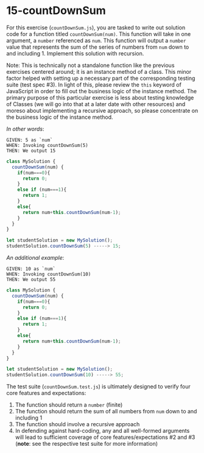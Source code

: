 # 15-countDownSum

For this exercise (`countDownSum.js`), you are tasked to write out solution code for a function titled `countDownSum(num)`. This function will take in one argument, a `number` referenced as `num`. This function will output a `number` value that represents the sum of the series of numbers from `num` down to and including 1. Implement this solution with recursion. 

Note: This is technically not a standalone function like the previous exercises centered around; it is an instance method of a class. This minor factor helped with setting up a necessary part of the corresponding testing suite (test spec #3). In light of this, please review the `this` keyword of JavaScript in order to fill out the business logic of the instance method. The primary purpose of this particular exercise is less about testing knowledge of Classes (we will go into that at a later date with other resources) and moreso about implementing a recursive approach, so please concentrate on the business logic of the instance method.

_In other words_:

```
GIVEN: 5 as `num`
WHEN: Invoking countDownSum(5)
THEN: We output 15
```

```js
class MySolution {
  countDownSum(num) {
    if(num===0){
      return 0;
    }
    else if (num===1){
      return 1;
    }
    else{
      return num+this.countDownSum(num-1);
    }
  }
}

let studentSolution = new MySolution();
studentSolution.countDownSum(5) -----> 15;
```

_An additional example_:

```
GIVEN: 10 as `num`
WHEN: Invoking countDownSum(10)
THEN: We output 55
```

```js
class MySolution {
  countDownSum(num) {
    if(num===0){
      return 0;
    }
    else if (num===1){
      return 1;
    }
    else{
      return num+this.countDownSum(num-1);
    }
  }
}

let studentSolution = new MySolution();
studentSolution.countDownSum(10) -----> 55;
```

The test suite (`countDownSum.test.js`) is ultimately designed to verify four core features and expectations:

1) The function should return a `number` (finite)
2) The function should return the sum of all numbers from `num` down to and including 1
3) The function should involve a recursive approach
4) In defending against hard-coding, any and all well-formed arguments will lead to sufficient coverage of core features/expectations #2 and #3 (**note**: see the respective test suite for more information)